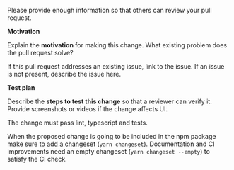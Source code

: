 Please provide enough information so that others can review your pull request.

**Motivation**

Explain the **motivation** for making this change. What existing problem does the pull request solve?

If this pull request addresses an existing issue, link to the issue. If an issue is not present, describe the issue here.

**Test plan**

Describe the **steps to test this change** so that a reviewer can verify it. Provide screenshots or videos if the change affects UI.

The change must pass lint, typescript and tests.

When the proposed change is going to be included in the npm package make sure to [add a changeset](https://github.com/changesets/changesets/blob/main/docs/adding-a-changeset.md) (`yarn changeset`). Documentation and CI improvements need an empty changeset (`yarn changeset --empty`) to satisfy the CI check.
